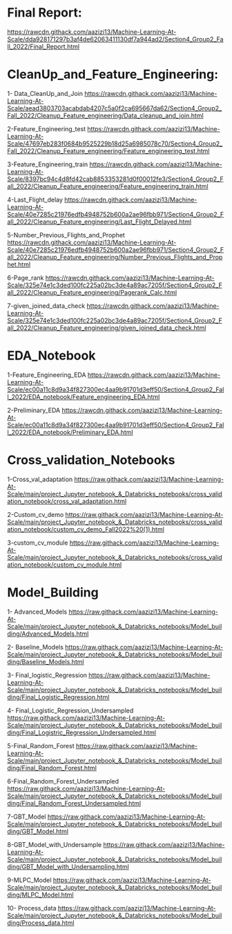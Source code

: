 # Final Report: 
https://rawcdn.githack.com/aazizi13/Machine-Learning-At-Scale/dda928171297b3af4de62063411130df7a944ad2/Section4_Group2_Fall_2022/Final_Report.html

# CleanUp_and_Feature_Engineering:
1- Data_CleanUp_and_Join
https://rawcdn.githack.com/aazizi13/Machine-Learning-At-Scale/aead3803703acabdab4207c5a0f2ca695667da62/Section4_Group2_Fall_2022/Cleanup_Feature_engineering/Data_cleanup_and_join.html

2-Feature_Engineering_test
https://rawcdn.githack.com/aazizi13/Machine-Learning-At-Scale/47697eb283f0684b9525229b18d25a6985078c70/Section4_Group2_Fall_2022/Cleanup_Feature_engineering/Feature_engineering_test.html

3-Feature_Engineering_train
https://rawcdn.githack.com/aazizi13/Machine-Learning-At-Scale/8397bc94c4d8fd42cab8853353281d0f00012fe3/Section4_Group2_Fall_2022/Cleanup_Feature_engineering/Feature_engineering_train.html

4-Last_Flight_delay
https://rawcdn.githack.com/aazizi13/Machine-Learning-At-Scale/40e7285c21976edfb4948752b600a2ae96fbb971/Section4_Group2_Fall_2022/Cleanup_Feature_engineering/Last_Flight_Delayed.html

5-Number_Previous_Flights_and_Prophet
https://rawcdn.githack.com/aazizi13/Machine-Learning-At-Scale/40e7285c21976edfb4948752b600a2ae96fbb971/Section4_Group2_Fall_2022/Cleanup_Feature_engineering/Number_Previous_Flights_and_Prophet.html

6-Page_rank
https://rawcdn.githack.com/aazizi13/Machine-Learning-At-Scale/325e74e1c3ded100fc225a02bc3de4a89ac7205f/Section4_Group2_Fall_2022/Cleanup_Feature_engineering/Pagerank_Calc.html

7-given_joined_data_check https://rawcdn.githack.com/aazizi13/Machine-Learning-At-Scale/325e74e1c3ded100fc225a02bc3de4a89ac7205f/Section4_Group2_Fall_2022/Cleanup_Feature_engineering/given_joined_data_check.html


# EDA_Notebook
1-Feature_Engineering_EDA 
https://rawcdn.githack.com/aazizi13/Machine-Learning-At-Scale/ec00a11c8d9a34f827300ec4aa9b91701d3eff50/Section4_Group2_Fall_2022/EDA_notebook/Feature_engineering_EDA.html

2-Preliminary_EDA 
https://rawcdn.githack.com/aazizi13/Machine-Learning-At-Scale/ec00a11c8d9a34f827300ec4aa9b91701d3eff50/Section4_Group2_Fall_2022/EDA_notebook/Preliminary_EDA.html

# Cross_validation_Notebooks

1-Cross_val_adaptation https://raw.githack.com/aazizi13/Machine-Learning-At-Scale/main/project_Jupyter_notebook_&_Databricks_notebooks/cross_validation_notebook/cross_val_adaptation.html

2-Custom_cv_demo https://raw.githack.com/aazizi13/Machine-Learning-At-Scale/main/project_Jupyter_notebook_&_Databricks_notebooks/cross_validation_notebook/custom_cv_demo_Fall2022%20(1).html

3-custom_cv_module https://raw.githack.com/aazizi13/Machine-Learning-At-Scale/main/project_Jupyter_notebook_&_Databricks_notebooks/cross_validation_notebook/custom_cv_module.html


# Model_Building

1- Advanced_Models https://raw.githack.com/aazizi13/Machine-Learning-At-Scale/main/project_Jupyter_notebook_&_Databricks_notebooks/Model_building/Advanced_Models.html

2- Baseline_Models https://raw.githack.com/aazizi13/Machine-Learning-At-Scale/main/project_Jupyter_notebook_&_Databricks_notebooks/Model_building/Baseline_Models.html

3- Final_logistic_Regression https://raw.githack.com/aazizi13/Machine-Learning-At-Scale/main/project_Jupyter_notebook_&_Databricks_notebooks/Model_building/Final_Logistic_Regression.html

4- Final_Logistic_Regression_Undersampled https://raw.githack.com/aazizi13/Machine-Learning-At-Scale/main/project_Jupyter_notebook_&_Databricks_notebooks/Model_building/Final_Logistric_Regression_Undersampled.html

5-Final_Random_Forest https://raw.githack.com/aazizi13/Machine-Learning-At-Scale/main/project_Jupyter_notebook_&_Databricks_notebooks/Model_building/Final_Random_Forest.html

6-Final_Random_Forest_Undersampled https://raw.githack.com/aazizi13/Machine-Learning-At-Scale/main/project_Jupyter_notebook_&_Databricks_notebooks/Model_building/Final_Random_Forest_Undersampled.html

7-GBT_Model https://raw.githack.com/aazizi13/Machine-Learning-At-Scale/main/project_Jupyter_notebook_&_Databricks_notebooks/Model_building/GBT_Model.html

8-GBT_Model_with_Undersample https://raw.githack.com/aazizi13/Machine-Learning-At-Scale/main/project_Jupyter_notebook_&_Databricks_notebooks/Model_building/GBT_Model_with_Undersampling.html

9-MLPC_Model https://raw.githack.com/aazizi13/Machine-Learning-At-Scale/main/project_Jupyter_notebook_&_Databricks_notebooks/Model_building/MLPC_Model.html

10- Process_data https://raw.githack.com/aazizi13/Machine-Learning-At-Scale/main/project_Jupyter_notebook_&_Databricks_notebooks/Model_building/Process_data.html


















